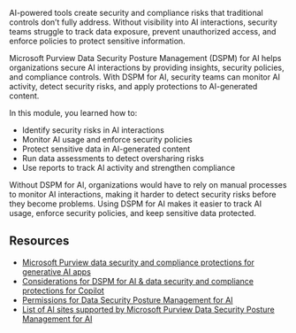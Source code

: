 AI-powered tools create security and compliance risks that traditional controls don’t fully address. Without visibility into AI interactions, security teams struggle to track data exposure, prevent unauthorized access, and enforce policies to protect sensitive information.

Microsoft Purview Data Security Posture Management (DSPM) for AI helps organizations secure AI interactions by providing insights, security policies, and compliance controls. With DSPM for AI, security teams can monitor AI activity, detect security risks, and apply protections to AI-generated content.

In this module, you learned how to:

- Identify security risks in AI interactions
- Monitor AI usage and enforce security policies
- Protect sensitive data in AI-generated content
- Run data assessments to detect oversharing risks
- Use reports to track AI activity and strengthen compliance

Without DSPM for AI, organizations would have to rely on manual processes to monitor AI interactions, making it harder to detect security risks before they become problems. Using DSPM for AI makes it easier to track AI usage, enforce security policies, and keep sensitive data protected.

## Resources

- [Microsoft Purview data security and compliance protections for generative AI apps](/purview/ai-microsoft-purview?azure-portal=true)
- [Considerations for DSPM for AI & data security and compliance protections for Copilot](/purview/ai-microsoft-purview-considerations?azure-portal=true)
- [Permissions for Data Security Posture Management for AI](/purview/ai-microsoft-purview-permissions?azure-portal=true)
- [List of AI sites supported by Microsoft Purview Data Security Posture Management for AI](/purview/ai-microsoft-purview-supported-sites?azure-portal=true)
